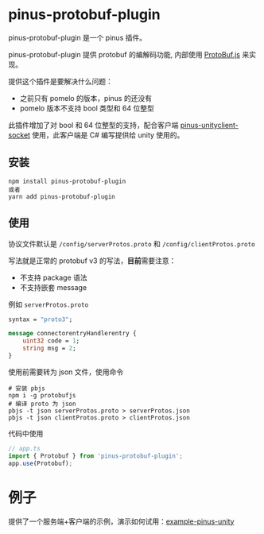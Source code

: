 pinus-protobuf-plugin
====================

pinus-protobuf-plugin 是一个 pinus 插件。

pinus-protobuf-plugin 提供 protobuf 的编解码功能, 内部使用 [ProtoBuf.js](https://www.npmjs.com/package/protobufjs) 来实现。

提供这个插件是要解决什么问题：
* 之前只有 pomelo 的版本，pinus 的还没有
* pomelo 版本不支持 bool 类型和 64 位整型

此插件增加了对 bool 和 64 位整型的支持，配合客户端 [pinus-unityclient-socket](https://github.com/bruce48x/pomelo-unityclient-socket) 使用，此客户端是 C# 编写提供给 unity 使用的。

## 安装

```
npm install pinus-protobuf-plugin
或者
yarn add pinus-protobuf-plugin
```

## 使用

协议文件默认是 `/config/serverProtos.proto` 和 `/config/clientProtos.proto`

写法就是正常的 protobuf v3 的写法，<strong>目前</strong>需要注意：
* 不支持 package 语法
* 不支持嵌套 message

例如 `serverProtos.proto`

```proto
syntax = "proto3";

message connectorentryHandlerentry {
    uint32 code = 1;
    string msg = 2;
}
```

使用前需要转为 json 文件，使用命令
```shell
# 安装 pbjs
npm i -g protobufjs
# 编译 proto 为 json
pbjs -t json serverProtos.proto > serverProtos.json
pbjs -t json clientProtos.proto > clientProtos.json
```

代码中使用
```typescript
// app.ts
import { Protobuf } from 'pinus-protobuf-plugin';
app.use(Protobuf);
```

# 例子
提供了一个服务端+客户端的示例，演示如何试用：[example-pinus-unity](https://github.com/bruce48x/example-pinus-unity-client)
